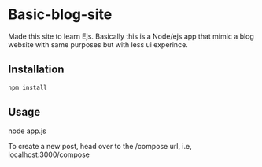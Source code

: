 # Basic-blog-site
Made this site to learn Ejs. Basically this is a Node/ejs app that mimic a blog website with same purposes but with less ui experince.

## Installation

```bash
npm install
```

## Usage

node app.js

To create a new post, head over to the /compose url, i.e, localhost:3000/compose
